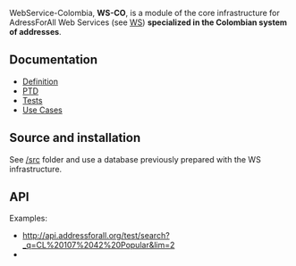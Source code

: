 WebService-Colombia, **WS-CO**, is a module of the core infrastructure for AdressForAll Web Services (see [WS](http://git.addressforall.org/WS)) **specialized in the Colombian system of addresses**.

## Documentation
* [Definition](doc/definition.md)
* [PTD](doc/ptd.md)
* [Tests](doc/tests.md)
* [Use Cases](doc/use-cases.md)

## Source and installation
See [/src](src) folder and use a database previously prepared with the WS infrastructure.

## API

Examples:

* http://api.addressforall.org/test/search?_q=CL%20107%2042%20Popular&lim=2
*
